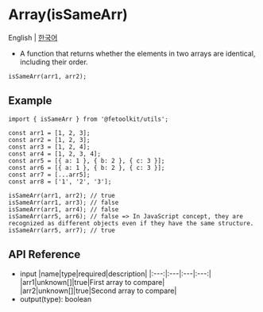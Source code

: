 # Array(isSameArr)

English | [한국어](../ko/array_issamearr.md)

- A function that returns whether the elements in two arrays are identical, including their order.

```tsx
isSameArr(arr1, arr2);
```

## Example

```tsx
import { isSameArr } from '@fetoolkit/utils';

const arr1 = [1, 2, 3];
const arr2 = [1, 2, 3];
const arr3 = [1, 2, 4];
const arr4 = [1, 2, 3, 4];
const arr5 = [{ a: 1 }, { b: 2 }, { c: 3 }];
const arr6 = [{ a: 1 }, { b: 2 }, { c: 3 }];
const arr7 = [...arr5];
const arr8 = ['1', '2', '3'];

isSameArr(arr1, arr2); // true
isSameArr(arr1, arr3); // false
isSameArr(arr1, arr4); // false
isSameArr(arr5, arr6); // false => In JavaScript concept, they are recognized as different objects even if they have the same structure.
isSameArr(arr5, arr7); // true
```

## API Reference

- input
  |name|type|required|description|
  |:---:|:---|:---|:---:|
  |arr1|unknown[]|true|First array to compare|
  |arr2|unknown[]|true|Second array to compare|
- output(type): boolean
